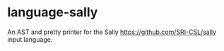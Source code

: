 # language-sally

An AST and pretty printer for the Sally https://github.com/SRI-CSL/sally
input language.
